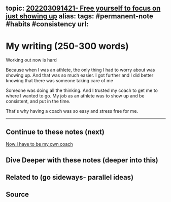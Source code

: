 topic: [202203091421- Free yourself to focus on just showing up](.md)
alias: 
tags: #permanent-note #habits #consistency
url: 
---

# My writing (250-300 words)
Working out now is hard

Because when I was an athlete, the only thing I had to worry about was showing up. And that was so much easier. I got further and I did better knowing that there was someone taking care of me

Someone was doing all the thinking. And I trusted my coach to get me to where I wanted to go. My job as an athlete was to show up and be consistent, and put in the time.

That's why having a coach was so easy and stress free for me.

---
## Continue to these notes (next)
[Now I have to be my own coach](Now%20I%20have%20to%20be%20my%20own%20coach.md)

## Dive Deeper with these notes (deeper into this)
		
## Related to (go sideways- parallel ideas)
	
## Source